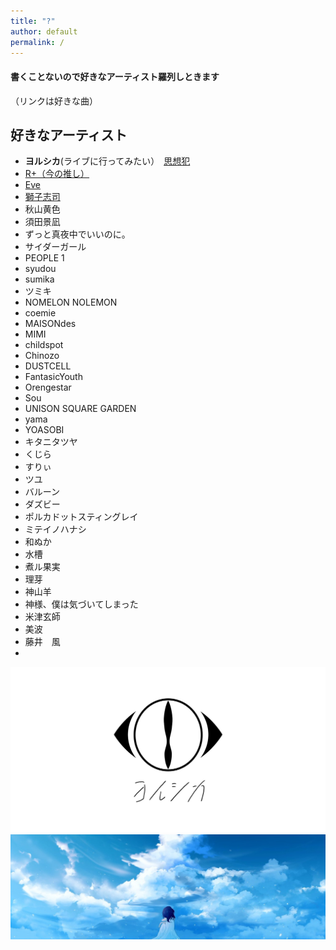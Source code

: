 ```yaml
---
title: "?"
author: default
permalink: /
---
```


#### 書くことないので好きなアーティスト羅列しときます  
（リンクは好きな曲）
  
## 好きなアーティスト
 - **ヨルシカ**(ライブに行ってみたい）　[思想犯](https://youtu.be/ENcnYh79dUY)
 - [R+（今の推し）](https://youtu.be/VuXLyCqHvqU)
 - [Eve](https://youtu.be/U7L-3VXAkSA)
 - [獅子志司](https://youtu.be/2OQH5cFlHMc)
 - 秋山黄色
 - 須田景凪
 - ずっと真夜中でいいのに。
 - サイダーガール
 - PEOPLE 1
 - syudou
 - sumika
 - ツミキ
 - NOMELON NOLEMON
 - coemie
 - MAISONdes
 - MIMI
 - childspot
 - Chinozo
 - DUSTCELL
 - FantasicYouth
 - Orengestar
 - Sou
 - UNISON SQUARE GARDEN
 - yama
 - YOASOBI
 - キタニタツヤ
 - くじら
 - すりぃ
 - ツユ
 - バルーン
 - ダズビー
 - ポルカドットスティングレイ
 - ミテイノハナシ
 - 和ぬか
 - 水槽
 - 煮ル果実
 - 理芽
 - 神山羊
 - 神様、僕は気づいてしまった
 - 米津玄師
 - 美波
 - 藤井　風
 - 
![image](/assets/images/ogimg.png)
![image](assets/images/icons/1500x500.jpeg)
